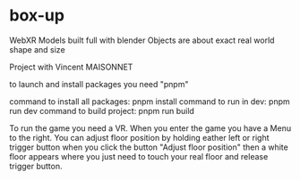 # box-up

WebXR
Models built full with blender
Objects are about exact real world shape and size


Project with Vincent MAISONNET



to launch and install packages you need "pnpm"

command to install all packages: pnpm install 
command to run in dev: pnpm run dev
command to build project: pnpm run build


To run the game you need a VR.
When you enter the game you have a Menu to the right. You can adjust floor position by holding eather left or right trigger button when you click the button "Adjust floor position" then a white floor appears where you just need to touch your real floor and release trigger button. 
